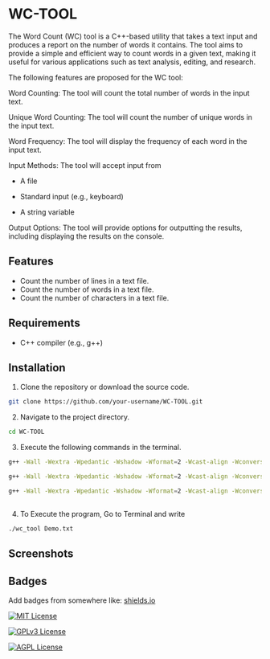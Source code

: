 
# WC-TOOL

The Word Count (WC) tool is a C++-based utility that takes a text input and produces a report on the number of words it contains. The tool aims to provide a simple and efficient way to count words in a given text, making it useful for various applications such as text analysis, editing, and research.


The following features are proposed for the WC tool:


Word Counting: The tool will count the total number of words in the input text.


Unique Word Counting: The tool will count the number of unique words in the input text.


Word Frequency: The tool will display the frequency of each word in the input text.


Input Methods: The tool will accept input from

- A file


- Standard input (e.g., keyboard)


- A string variable




Output Options: The tool will provide options for outputting the results, including displaying the results on the console.
## Features

- Count the number of lines in a text file.
- Count the number of words in a text file.
- Count the number of characters in a text file.

## Requirements

- C++ compiler (e.g., g++)
## Installation

1. Clone the repository or download the source code.

```bash
git clone https://github.com/your-username/WC-TOOL.git
```

2. Navigate to the project directory.
```bash
cd WC-TOOL
```

3. Execute the following commands in the terminal.

```bash
g++ -Wall -Wextra -Wpedantic -Wshadow -Wformat=2 -Wcast-align -Wconversion -Wsign-conversion -Wnull-dereference -g3 -O0 -c main.cpp -o main.o

```
```bash
g++ -Wall -Wextra -Wpedantic -Wshadow -Wformat=2 -Wcast-align -Wconversion -Wsign-conversion -Wnull-dereference -g3 -O0 -c wc_tool.cpp -o wc_tool.o
```

```bash
g++ -Wall -Wextra -Wpedantic -Wshadow -Wformat=2 -Wcast-align -Wconversion -Wsign-conversion -Wnull-dereference -g3 -O0 main.o wc_tool.o -o wc_tool
```
## 

4. To Execute the program, Go to Terminal and write

```bash
./wc_tool Demo.txt
```


## Screenshots




## Badges

Add badges from somewhere like: [shields.io](https://shields.io/)

[![MIT License](https://img.shields.io/badge/License-MIT-green.svg)](https://choosealicense.com/licenses/mit/)


[![GPLv3 License](https://img.shields.io/badge/License-GPL%20v3-yellow.svg)](https://opensource.org/licenses/)


[![AGPL License](https://img.shields.io/badge/license-AGPL-blue.svg)](http://www.gnu.org/licenses/agpl-3.0)

